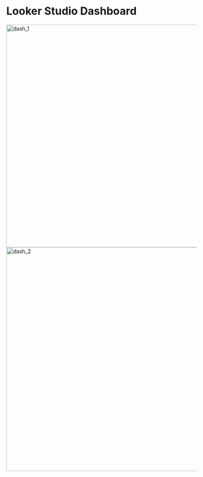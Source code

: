 # Looker Studio Dashboard

<img width="590" alt="dash_1" src="https://github.com/anmol1512/UberData_ETL_Data-Engineering_Project/assets/64525986/ac8d61e8-d14b-48d4-9b36-43185b3d11bf">
<img width="593" alt="dash_2" src="https://github.com/anmol1512/UberData_ETL_Data-Engineering_Project/assets/64525986/7f122d30-b94b-42b3-bf45-d851b0a515c3">
